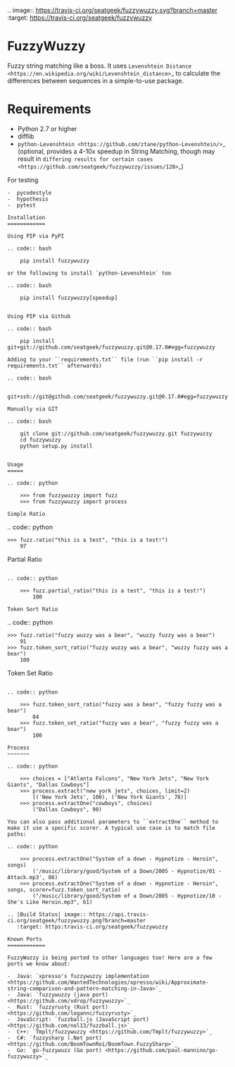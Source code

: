 .. image:: https://travis-ci.org/seatgeek/fuzzywuzzy.svg?branch=master
    :target: https://travis-ci.org/seatgeek/fuzzywuzzy

FuzzyWuzzy
==========

Fuzzy string matching like a boss. It uses `Levenshtein Distance <https://en.wikipedia.org/wiki/Levenshtein_distance>`_ to calculate the differences between sequences in a simple-to-use package.

Requirements
============

-  Python 2.7 or higher
-  difflib
-  `python-Levenshtein <https://github.com/ztane/python-Levenshtein/>`_ (optional, provides a 4-10x speedup in String
   Matching, though may result in `differing results for certain cases <https://github.com/seatgeek/fuzzywuzzy/issues/128>`_)

For testing
~~~~~~~~~~~
-  pycodestyle
-  hypothesis
-  pytest

Installation
============

Using PIP via PyPI

.. code:: bash

    pip install fuzzywuzzy

or the following to install `python-Levenshtein` too

.. code:: bash

    pip install fuzzywuzzy[speedup]


Using PIP via Github

.. code:: bash

    pip install git+git://github.com/seatgeek/fuzzywuzzy.git@0.17.0#egg=fuzzywuzzy

Adding to your ``requirements.txt`` file (run ``pip install -r requirements.txt`` afterwards)

.. code:: bash

    git+ssh://git@github.com/seatgeek/fuzzywuzzy.git@0.17.0#egg=fuzzywuzzy
    
Manually via GIT

.. code:: bash

    git clone git://github.com/seatgeek/fuzzywuzzy.git fuzzywuzzy
    cd fuzzywuzzy
    python setup.py install


Usage
=====

.. code:: python

    >>> from fuzzywuzzy import fuzz
    >>> from fuzzywuzzy import process

Simple Ratio
~~~~~~~~~~~~

.. code:: python

    >>> fuzz.ratio("this is a test", "this is a test!")
        97

Partial Ratio
~~~~~~~~~~~~~

.. code:: python

    >>> fuzz.partial_ratio("this is a test", "this is a test!")
        100

Token Sort Ratio
~~~~~~~~~~~~~~~~

.. code:: python

    >>> fuzz.ratio("fuzzy wuzzy was a bear", "wuzzy fuzzy was a bear")
        91
    >>> fuzz.token_sort_ratio("fuzzy wuzzy was a bear", "wuzzy fuzzy was a bear")
        100

Token Set Ratio
~~~~~~~~~~~~~~~

.. code:: python

    >>> fuzz.token_sort_ratio("fuzzy was a bear", "fuzzy fuzzy was a bear")
        84
    >>> fuzz.token_set_ratio("fuzzy was a bear", "fuzzy fuzzy was a bear")
        100

Process
~~~~~~~

.. code:: python

    >>> choices = ["Atlanta Falcons", "New York Jets", "New York Giants", "Dallas Cowboys"]
    >>> process.extract("new york jets", choices, limit=2)
        [('New York Jets', 100), ('New York Giants', 78)]
    >>> process.extractOne("cowboys", choices)
        ("Dallas Cowboys", 90)

You can also pass additional parameters to ``extractOne`` method to make it use a specific scorer. A typical use case is to match file paths:

.. code:: python
  
    >>> process.extractOne("System of a down - Hypnotize - Heroin", songs)
        ('/music/library/good/System of a Down/2005 - Hypnotize/01 - Attack.mp3', 86)
    >>> process.extractOne("System of a down - Hypnotize - Heroin", songs, scorer=fuzz.token_sort_ratio)
        ("/music/library/good/System of a Down/2005 - Hypnotize/10 - She's Like Heroin.mp3", 61)

.. |Build Status| image:: https://api.travis-ci.org/seatgeek/fuzzywuzzy.png?branch=master
   :target: https:travis-ci.org/seatgeek/fuzzywuzzy

Known Ports
============

FuzzyWuzzy is being ported to other languages too! Here are a few ports we know about:

-  Java: `xpresso's fuzzywuzzy implementation <https://github.com/WantedTechnologies/xpresso/wiki/Approximate-string-comparison-and-pattern-matching-in-Java>`_
-  Java: `fuzzywuzzy (java port) <https://github.com/xdrop/fuzzywuzzy>`_
-  Rust: `fuzzyrusty (Rust port) <https://github.com/logannc/fuzzyrusty>`_
-  JavaScript: `fuzzball.js (JavaScript port) <https://github.com/nol13/fuzzball.js>`_
-  C++: `Tmplt/fuzzywuzzy <https://github.com/Tmplt/fuzzywuzzy>`_
-  C#: `fuzzysharp (.Net port) <https://github.com/BoomTownRoi/BoomTown.FuzzySharp>`_
-  Go: `go-fuzzywuzz (Go port) <https://github.com/paul-mannino/go-fuzzywuzzy>`_



